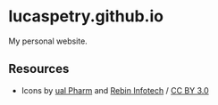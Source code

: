 # lucaspetry.github.io
My personal website.

## Resources
- Icons by <a href="https://www.shareicon.net/author/ual-pharm" target="_blank">ual Pharm</a> and <a href="https://www.iconfinder.com/rebininfotech" target="_blank">Rebin Infotech</a> / <a href="https://creativecommons.org/licenses/by/3.0/" target="_blank">CC BY 3.0</a>
